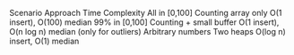 Scenario	            Approach	                                                    Time Complexity
All in [0,100]	    Counting array only	                                        O(1 insert), O(100) median
99% in [0,100]	    Counting + small buffer	                               O(1 insert), O(n log n) median (only for outliers)
Arbitrary numbers	Two heaps	                                                O(log n) insert, O(1) median